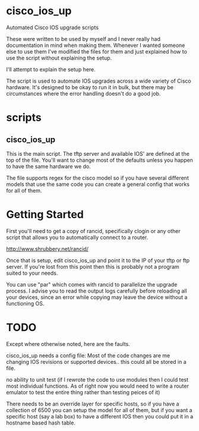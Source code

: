 cisco_ios_up
============

Automated Cisco IOS upgrade scripts

These were written to be used by myself and I never really had documentation
in mind when making them.  Whenever I wanted someone else to use them I've
modified the files for them and just explained how to use the script
without explaining the setup.

I'll attempt to explain the setup here.

The script is used to automate IOS upgrades across a wide variety of Cisco
hardware.  It's designed to be okay to run it in bulk, but there may be
circumstances where the error handling doesn't do a good job. 

scripts
=======

cisco_ios_up
------------

This is the main script.  The tftp server and available IOS' are defined at
the top of the file.  You'll want to change most of the defaults unless you
happen to have the same hardware we do.

The file supports regex for the cisco model so if you have several different
models that use the same code you can create a general config that works for
all of them.

Getting Started
===============

First you'll need to get a copy of rancid, specifically clogin or any other
script that allows you to automatically connect to a router.  

http://www.shrubbery.net/rancid/

Once that is setup, edit cisco_ios_up and point it to the IP of your
tftp or ftp server.  If you're lost from this point then this is probably not 
a program suited to your needs.

You can use "par" which comes with rancid to parallelize the upgrade process.
I advise you to read the output logs carefully before reloading all your
devices, since an error while copying may leave the device without a
functioning OS.

TODO
====

Except where otherwise noted, here are the faults.

cisco_ios_up needs a config file: Most of the code changes are me changing IOS
revisions or supported devices.. this could all be stored in a file.

no ability to unit test (if I rewrote the code to use modules then I could
test most individual functions.  As of right now you would need to write a
router emulator to test the entire thing rather than testing peices of it)

There needs to be an override layer for specific hosts, so if you have a
collection of 6500 you can setup the model for all of them, but if you want a
specific host (say a lab box) to have a different IOS then you could put it in
a hostname based hash table.
